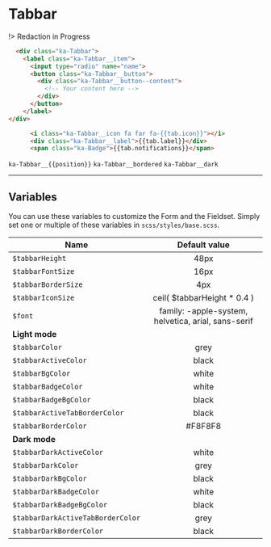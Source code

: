 # Tabbar

!> Redaction in Progress


```html
  <div class="ka-Tabbar">
    <label class="ka-Tabbar__item">
      <input type="radio" name="name">
      <button class="ka-Tabbar__button">
        <div class="ka-Tabbar__button--content">
          <!-- Your content here -->
        </div>
      </button>
    </label>
</div>
```

```html
      <i class="ka-Tabbar__icon fa far fa-{{tab.icon}}"></i>
      <div class="ka-Tabbar__label">{{tab.label}}</div>
      <span class="ka-Badge">{{tab.notifications}}</span>
```

`ka-Tabbar__{{position}}`
`ka-Tabbar__bordered`
`ka-Tabbar__dark`


***
Variables
------
You can use these variables to customize the Form and the Fieldset. Simply set one or multiple of these variables in `scss/styles/base.scss`.

| Name  | Default value |
| ------- |:-----------:|
|`$tabbarHeight`| 48px |
|`$tabbarFontSize`| 16px |
|`$tabbarBorderSize`| 4px |
|`$tabbarIconSize`| ceil( $tabbarHeight * 0.4 ) |
|`$font`|family: -apple-system, helvetica, arial, sans-serif |
| **Light mode** | |
|`$tabbarColor`| grey |
|`$tabbarActiveColor`| black |
|`$tabbarBgColor`| white |
|`$tabbarBadgeColor`| white |
|`$tabbarBadgeBgColor`| black |
|`$tabbarActiveTabBorderColor`| black |
|`$tabbarBorderColor`| #F8F8F8 |
| **Dark mode** ||
|`$tabbarDarkActiveColor`| white |
|`$tabbarDarkColor`| grey |
|`$tabbarDarkBgColor`| black |
|`$tabbarDarkBadgeColor`| white |
|`$tabbarDarkBadgeBgColor`| black |
|`$tabbarDarkActiveTabBorderColor`| grey |
|`$tabbarDarkBorderColor`| black |
